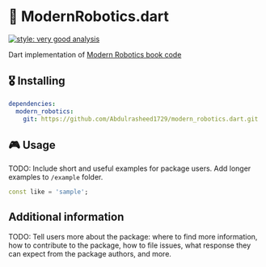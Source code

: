 <!--
This README describes the package. If you publish this package to pub.dev,
this README's contents appear on the landing page for your package.

For information about how to write a good package README, see the guide for
[writing package pages](https://dart.dev/guides/libraries/writing-package-pages).

For general information about developing packages, see the Dart guide for
[creating packages](https://dart.dev/guides/libraries/create-library-packages)
and the Flutter guide for
[developing packages and plugins](https://flutter.dev/developing-packages).
-->

# 🤖 ModernRobotics.dart

[![style: very good analysis](https://img.shields.io/badge/style-very_good_analysis-B22C89.svg)](https://pub.dev/packages/very_good_analysis)

Dart implementation of [Modern Robotics book code](https://github.com/NxRLab/ModernRobotics)

## 🎖 Installing

```yaml
dependencies:
  modern_robotics:
    git: https://github.com/Abdulrasheed1729/modern_robotics.dart.git
```

## 🎮 Usage

TODO: Include short and useful examples for package users. Add longer examples
to `/example` folder.

```dart
const like = 'sample';
```

## Additional information

TODO: Tell users more about the package: where to find more information, how to
contribute to the package, how to file issues, what response they can expect
from the package authors, and more.
